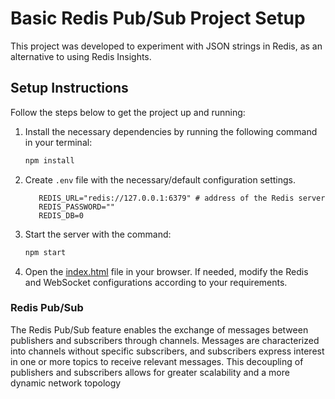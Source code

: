 # Basic Redis Pub/Sub Project Setup

This project was developed to experiment with JSON strings in Redis, as an alternative to using Redis Insights.

## Setup Instructions

Follow the steps below to get the project up and running:

1. Install the necessary dependencies by running the following command in your terminal:

   ```bash
   npm install
   ```

2. Create `.env` file with the necessary/default configuration settings.

   ```.env
      REDIS_URL="redis://127.0.0.1:6379" # address of the Redis server
      REDIS_PASSWORD=""
      REDIS_DB=0
   ```

3. Start the server with the command:

   ```bash
   npm start
   ```

4. Open the [index.html](index.html) file in your browser. If needed, modify the Redis and WebSocket configurations according to your requirements.

### Redis Pub/Sub

The Redis Pub/Sub feature enables the exchange of messages between publishers and subscribers through channels. Messages are characterized into channels without specific subscribers, and subscribers express interest in one or more topics to receive relevant messages. This decoupling of publishers and subscribers allows for greater scalability and a more dynamic network topology
